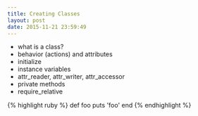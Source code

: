 ```yaml
---
title: Creating Classes
layout: post
date: 2015-11-21 23:59:49
---
```


* what is a class?
* behavior (actions) and attributes
* initialize
* instance variables
* attr_reader, attr_writer, attr_accessor
* private methods
* require_relative

{% highlight ruby %}
def foo
  puts 'foo'
end
{% endhighlight %}
